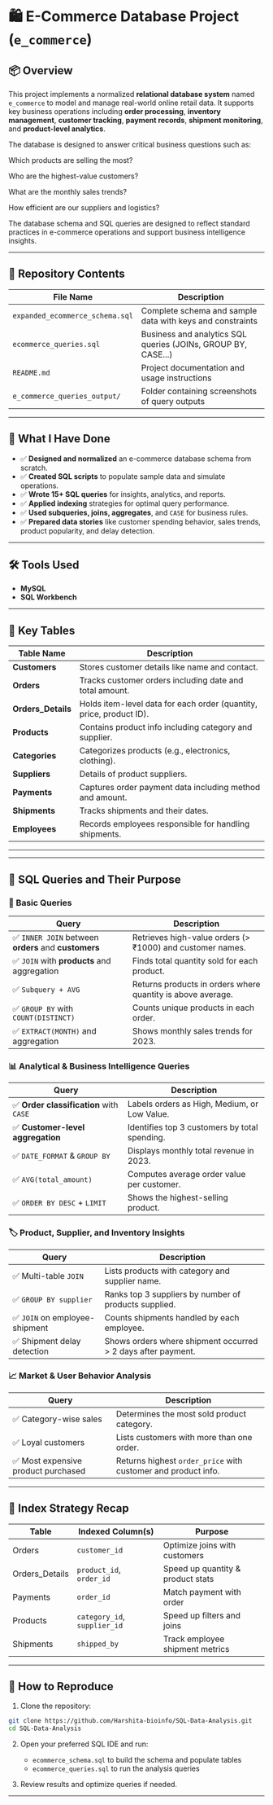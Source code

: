 # 🛍️ E-Commerce Database Project (`e_commerce`)

## 📦 Overview

This project implements a normalized **relational database system** named `e_commerce` to model and manage real-world online retail data. It supports key business operations including **order processing**, **inventory management**, **customer tracking**, **payment records**, **shipment monitoring**, and **product-level analytics**.

The database is designed to answer critical business questions such as:

Which products are selling the most?

Who are the highest-value customers?

What are the monthly sales trends?

How efficient are our suppliers and logistics?

The database schema and SQL queries are designed to reflect standard practices in e-commerce operations and support business intelligence insights.

---

## 📁 Repository Contents

| File Name                       | Description                                                   |
| ------------------------------- | ------------------------------------------------------------- |
| `expanded_ecommerce_schema.sql` | Complete schema and sample data with keys and constraints     |
| `ecommerce_queries.sql`         | Business and analytics SQL queries (JOINs, GROUP BY, CASE...) |
| `README.md`                     | Project documentation and usage instructions                  |
| `e_commerce_queries_output/`    | Folder containing screenshots of query outputs                |

---

## 🧪 What I Have Done

* ✅ **Designed and normalized** an e-commerce database schema from scratch.
* ✅ **Created SQL scripts** to populate sample data and simulate operations.
* ✅ **Wrote 15+ SQL queries** for insights, analytics, and reports.
* ✅ **Applied indexing** strategies for optimal query performance.
* ✅ **Used subqueries, joins, aggregates**, and `CASE` for business rules.
* ✅ **Prepared data stories** like customer spending behavior, sales trends, product popularity, and delay detection.

---

## 🛠️ Tools Used

* **MySQL**
* **SQL Workbench**

---

## 🧱 Key Tables

| Table Name          | Description                                                         |
| ------------------- | ------------------------------------------------------------------- |
| **Customers**       | Stores customer details like name and contact.                      |
| **Orders**          | Tracks customer orders including date and total amount.             |
| **Orders\_Details** | Holds item-level data for each order (quantity, price, product ID). |
| **Products**        | Contains product info including category and supplier.              |
| **Categories**      | Categorizes products (e.g., electronics, clothing).                 |
| **Suppliers**       | Details of product suppliers.                                       |
| **Payments**        | Captures order payment data including method and amount.            |
| **Shipments**       | Tracks shipments and their dates.                                   |
| **Employees**       | Records employees responsible for handling shipments.               |

---



---

## 🔎 SQL Queries and Their Purpose

### 📌 Basic Queries

| Query                                               | Description                                                 |
| --------------------------------------------------- | ----------------------------------------------------------- |
| ✅ `INNER JOIN` between **orders** and **customers** | Retrieves high-value orders (> ₹1000) and customer names.   |
| ✅ `JOIN` with **products** and aggregation          | Finds total quantity sold for each product.                 |
| ✅ `Subquery + AVG`                                  | Returns products in orders where quantity is above average. |
| ✅ `GROUP BY` with `COUNT(DISTINCT)`                 | Counts unique products in each order.                       |
| ✅ `EXTRACT(MONTH)` and aggregation                  | Shows monthly sales trends for 2023.                        |

### 📊 Analytical & Business Intelligence Queries

| Query                                  | Description                                   |
| -------------------------------------- | --------------------------------------------- |
| ✅ **Order classification** with `CASE` | Labels orders as High, Medium, or Low Value.  |
| ✅ **Customer-level aggregation**       | Identifies top 3 customers by total spending. |
| ✅ `DATE_FORMAT` & `GROUP BY`           | Displays monthly total revenue in 2023.       |
| ✅ `AVG(total_amount)`                  | Computes average order value per customer.    |
| ✅ `ORDER BY DESC` + `LIMIT`            | Shows the highest-selling product.            |

### 🏷️ Product, Supplier, and Inventory Insights

| Query                         | Description                                                  |
| ----------------------------- | ------------------------------------------------------------ |
| ✅ Multi-table `JOIN`          | Lists products with category and supplier name.              |
| ✅ `GROUP BY supplier`         | Ranks top 3 suppliers by number of products supplied.        |
| ✅ `JOIN` on employee-shipment | Counts shipments handled by each employee.                   |
| ✅ Shipment delay detection    | Shows orders where shipment occurred > 2 days after payment. |

### 📈 Market & User Behavior Analysis

| Query                              | Description                                                   |
| ---------------------------------- | ------------------------------------------------------------- |
| ✅ Category-wise sales              | Determines the most sold product category.                    |
| ✅ Loyal customers                  | Lists customers with more than one order.                     |
| ✅ Most expensive product purchased | Returns highest `order_price` with customer and product info. |

---


## 📌 Index Strategy Recap

| Table           | Indexed Column(s)            | Purpose                           |
| --------------- | ---------------------------- | --------------------------------- |
| Orders          | `customer_id`                | Optimize joins with customers     |
| Orders\_Details | `product_id`, `order_id`     | Speed up quantity & product stats |
| Payments        | `order_id`                   | Match payment with order          |
| Products        | `category_id`, `supplier_id` | Speed up filters and joins        |
| Shipments       | `shipped_by`                 | Track employee shipment metrics   |

---

## 🔁 How to Reproduce

1. Clone the repository:

```bash
git clone https://github.com/Harshita-bioinfo/SQL-Data-Analysis.git
cd SQL-Data-Analysis
```

2. Open your preferred SQL IDE and run:

   * `ecommerce_schema.sql` to build the schema and populate tables
   * `ecommerce_queries.sql` to run the analysis queries

3. Review results and optimize queries if needed.

---


